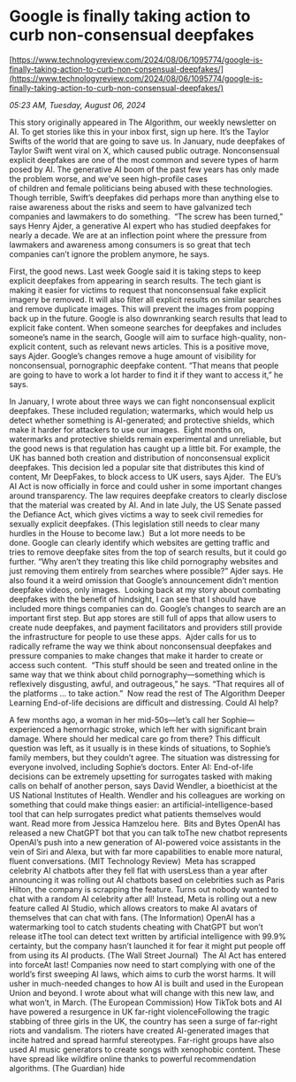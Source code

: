 # Google is finally taking action to curb non-consensual deepfakes

[https://www.technologyreview.com/2024/08/06/1095774/google-is-finally-taking-action-to-curb-non-consensual-deepfakes/](https://www.technologyreview.com/2024/08/06/1095774/google-is-finally-taking-action-to-curb-non-consensual-deepfakes/)

*05:23 AM, Tuesday, August 06, 2024*

This story originally appeared in The Algorithm, our weekly newsletter on AI. To get stories like this in your inbox first, sign up here. It’s the Taylor Swifts of the world that are going to save us. In January, nude deepfakes of Taylor Swift went viral on X, which caused public outrage. Nonconsensual explicit deepfakes are one of the most common and severe types of harm posed by AI. The generative AI boom of the past few years has only made the problem worse, and we’ve seen high-profile cases of children and female politicians being abused with these technologies.   Though terrible, Swift’s deepfakes did perhaps more than anything else to raise awareness about the risks and seem to have galvanized tech companies and lawmakers to do something.  “The screw has been turned,” says Henry Ajder, a generative AI expert who has studied deepfakes for nearly a decade. We are at an inflection point where the pressure from lawmakers and awareness among consumers is so great that tech companies can’t ignore the problem anymore, he says.

First, the good news. Last week Google said it is taking steps to keep explicit deepfakes from appearing in search results. The tech giant is making it easier for victims to request that nonconsensual fake explicit imagery be removed. It will also filter all explicit results on similar searches and remove duplicate images. This will prevent the images from popping back up in the future. Google is also downranking search results that lead to explicit fake content. When someone searches for deepfakes and includes someone’s name in the search, Google will aim to surface high-quality, non-explicit content, such as relevant news articles. This is a positive move, says Ajder. Google’s changes remove a huge amount of visibility for nonconsensual, pornographic deepfake content. “That means that people are going to have to work a lot harder to find it if they want to access it,” he says.

In January, I wrote about three ways we can fight nonconsensual explicit deepfakes. These included regulation; watermarks, which would help us detect whether something is AI-generated; and protective shields, which make it harder for attackers to use our images.  Eight months on, watermarks and protective shields remain experimental and unreliable, but the good news is that regulation has caught up a little bit. For example, the UK has banned both creation and distribution of nonconsensual explicit deepfakes. This decision led a popular site that distributes this kind of content, Mr DeepFakes, to block access to UK users, says Ajder.  The EU’s AI Act is now officially in force and could usher in some important changes around transparency. The law requires deepfake creators to clearly disclose that the material was created by AI. And in late July, the US Senate passed the Defiance Act, which gives victims a way to seek civil remedies for sexually explicit deepfakes. (This legislation still needs to clear many hurdles in the House to become law.)  But a lot more needs to be done. Google can clearly identify which websites are getting traffic and tries to remove deepfake sites from the top of search results, but it could go further. “Why aren’t they treating this like child pornography websites and just removing them entirely from searches where possible?” Ajder says. He also found it a weird omission that Google’s announcement didn’t mention deepfake videos, only images.   Looking back at my story about combating deepfakes with the benefit of hindsight, I can see that I should have included more things companies can do. Google’s changes to search are an important first step. But app stores are still full of apps that allow users to create nude deepfakes, and payment facilitators and providers still provide the infrastructure for people to use these apps.  Ajder calls for us to radically reframe the way we think about nonconsensual deepfakes and pressure companies to make changes that make it harder to create or access such content.  “This stuff should be seen and treated online in the same way that we think about child pornography—something which is reflexively disgusting, awful, and outrageous,” he says. “That requires all of the platforms … to take action.”   Now read the rest of The Algorithm Deeper Learning End-of-life decisions are difficult and distressing. Could AI help?

A few months ago, a woman in her mid-50s—let’s call her Sophie—experienced a hemorrhagic stroke, which left her with significant brain damage. Where should her medical care go from there? This difficult question was left, as it usually is in these kinds of situations, to Sophie’s family members, but they couldn’t agree. The situation was distressing for everyone involved, including Sophie’s doctors. Enter AI: End-of-life decisions can be extremely upsetting for surrogates tasked with making calls on behalf of another person, says David Wendler, a bioethicist at the US National Institutes of Health. Wendler and his colleagues are working on something that could make things easier: an artificial-intelligence-based tool that can help surrogates predict what patients themselves would want. Read more from Jessica Hamzelou here.  Bits and Bytes OpenAI has released a new ChatGPT bot that you can talk toThe new chatbot represents OpenAI’s push into a new generation of AI-powered voice assistants in the vein of Siri and Alexa, but with far more capabilities to enable more natural, fluent conversations. (MIT Technology Review)  Meta has scrapped celebrity AI chatbots after they fell flat with usersLess than a year after announcing it was rolling out AI chatbots based on celebrities such as Paris Hilton, the company is scrapping the feature. Turns out nobody wanted to chat with a random AI celebrity after all! Instead, Meta is rolling out a new feature called AI Studio, which allows creators to make AI avatars of themselves that can chat with fans. (The Information) OpenAI has a watermarking tool to catch students cheating with ChatGPT but won’t release itThe tool can detect text written by artificial intelligence with 99.9% certainty, but the company hasn’t launched it for fear it might put people off from using its AI products. (The Wall Street Journal)  The AI Act has entered into forceAt last! Companies now need to start complying with one of the world’s first sweeping AI laws, which aims to curb the worst harms. It will usher in much-needed changes to how AI is built and used in the European Union and beyond. I wrote about what will change with this new law, and what won’t, in March. (The European Commission) How TikTok bots and AI have powered a resurgence in UK far-right violenceFollowing the tragic stabbing of three girls in the UK, the country has seen a surge of far-right riots and vandalism. The rioters have created AI-generated images that incite hatred and spread harmful stereotypes. Far-right groups have also used AI music generators to create songs with xenophobic content. These have spread like wildfire online thanks to powerful recommendation algorithms. (The Guardian) hide


